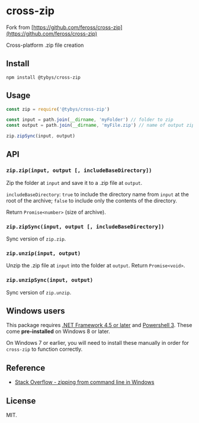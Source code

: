 # cross-zip

Fork from [https://github.com/feross/cross-zip](https://github.com/feross/cross-zip)

Cross-platform .zip file creation

## Install

```
npm install @tybys/cross-zip
```

## Usage

``` js
const zip = require('@tybys/cross-zip')

const input = path.join(__dirname, 'myFolder') // folder to zip
const output = path.join(__dirname, 'myFile.zip') // name of output zip file

zip.zipSync(input, output)
```

## API

### `zip.zip(input, output [, includeBaseDirectory])`

Zip the folder at `input` and save it to a .zip file at `output`. 

`includeBaseDirectory`: `true` to include the directory name from `input` at the root of the archive; `false` to include only the contents of the directory.

Return `Promise<number>` (size of archive).

### `zip.zipSync(input, output [, includeBaseDirectory])`

Sync version of `zip.zip`.

### `zip.unzip(input, output)`

Unzip the .zip file at `input` into the folder at `output`. Return `Promise<void>`.

### `zip.unzipSync(input, output)`

Sync version of `zip.unzip`.

## Windows users

This package requires [.NET Framework 4.5 or later](https://www.microsoft.com/net)
and [Powershell 3](https://www.microsoft.com/en-us/download/details.aspx?id=34595).
These come **pre-installed** on Windows 8 or later.

On Windows 7 or earlier, you will need to install these manually in order for
`cross-zip` to function correctly.

## Reference

- [Stack Overflow - zipping from command line in Windows](https://stackoverflow.com/questions/17546016/how-can-you-zip-or-unzip-from-the-command-prompt-using-only-windows-built-in-ca)

## License

MIT.
